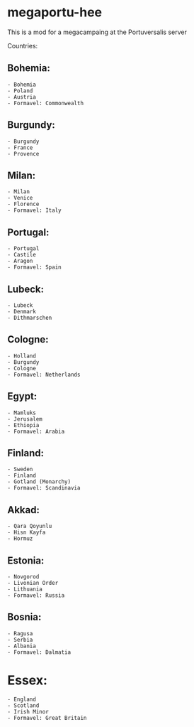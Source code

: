 # megaportu-hee
This is a mod for a megacampaing at the Portuversalis server

Countries:
## Bohemia:
	- Bohemia
	- Poland
	- Austria
	- Formavel: Commonwealth
## Burgundy:
	- Burgundy
	- France
	- Provence
## Milan:
	- Milan
	- Venice
	- Florence
	- Formavel: Italy
## Portugal:
	- Portugal
	- Castile
	- Aragon
	- Formavel: Spain
## Lubeck:
	- Lubeck
	- Denmark
	- Dithmarschen
## Cologne:
	- Holland
	- Burgundy
	- Cologne
	- Formavel: Netherlands
## Egypt:
	- Mamluks
	- Jerusalem
	- Ethiopia
	- Formavel: Arabia
## Finland:
	- Sweden
	- Finland
	- Gotland (Monarchy)
	- Formavel: Scandinavia
## Akkad:
	- Qara Qoyunlu
	- Hisn Kayfa
	- Hormuz
## Estonia:
	- Novgorod
	- Livonian Order
	- Lithuania
	- Formavel: Russia
## Bosnia:
	- Ragusa
	- Serbia
	- Albania
	- Formavel: Dalmatia
# Essex:
	- England
	- Scotland
	- Irish Minor
	- Formavel: Great Britain

 
